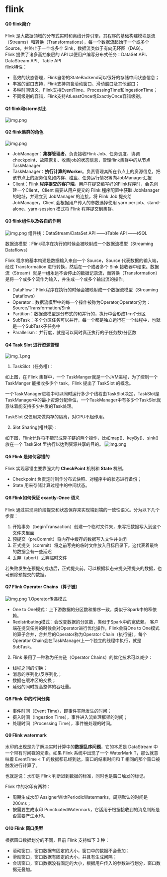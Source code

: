 # flink
#### Q0 flink简介
Flink 是大数据领域的分布式实时和离线计算引擎，其程序的基础构建模块是流（Streams）和转换（Transformations），每一个数据流起始于一个或多个 Source，并终止于一个或多个 Sink，数据流类似于有向无环图（DAG）。</br>
Flink 提供了诸多高抽象层的 API 以便用户编写分布式任务：DataSet API、DataStream API、Table API</br>
flink特性：
- 高效的状态管理，Flink自带的StateBackend可以很好的存储中间状态信息；
- 丰富的窗口支持，Flink支持包含滚动窗口、滑动窗口及其他窗口；
- 多种时间语义，Flink支持EventTime、ProcessingTime和IngestionTime；
- 不同级别的容错，Flink支持AtLeastOnce或ExactlyOnce容错级别。
#### Q1 flink和storm对比
![img.png](../img/flink/flink_vs_storm.png)
#### Q2 flink集群的角色
![img.png](../img/flink/flink_sub_unit.png)
- JobManager：**集群管理者**。负责接收Flink Job、任务调度、协调checkpoint、故障恢复、收集job的状态信息，管理flink集群中的从节点TaskManager
- TaskManager：**执行计算的Worker**。负责管理其所在节点上的资源信息，把该节点上的服务信息如内存、磁盘、任务运行情况等向JobManager汇报
- Client：Flink **程序提交的客户端**。用户在提交编写好的Flink程序时，会先创建一个Client，Client 需要从用户提交的 Flink 程序配置中获取 JobManager 的地址，并建立到 JobManager 的连接，将 Flink Job 提交给 JobManager。Client 会根据用户传入的参数选择使用 yarn per job、stand-alone、yarn-session 模式将 Flink 程序提交到集群。
#### Q3 flink组件以及各自的作用
![img.png](../img/flink/img.png)
组件栈：DataStream/DataSet API ——》Table API ——》SQL

数据流模型：Flink程序在执行的时候会被映射成一个数据流模型（Streaming Dataflows）

Flink 程序的基本构建是数据输入来自一个 Source，Source 代表数据的输入端，经过 Transformation 进行转换，然后在一个或者多个 Sink 接收器中结束。数据流（Stream）就是一组永远不会停止的数据记录流，而转换（Transformation）是将一个或多个流作为输入，并生成一个或多个输出流的操作。
- DataFlow：Flink程序在执行的时候会被映射成一个数据流模型（Streaming Dataflows）
- Operator：数据流模型中的每一个操作被称为Operator,Operator分为：Source/Transformation/Sink
- Partition：数据流模型是分布式的和并行的，执行中会形成1~n个分区
- SubTask：多个分区任务可以并行，每一个都是独立运行在一个线程中，也就是一个SubTask子任务中
- Parallelism：并行度，就是可以同时真正执行的子任务数/分区数
#### Q4 Task Slot 进行资源管理
![img_1.png](../img/flink/task_slot_1.png)
1. TaskSlot（任务槽）：

如上图，在 Flink 集群中，一个 TaskManger就是一个JVM进程，为了控制一个 TaskManger 能接收多少个 task，Flink 提出了 TaskSlot 的概念。

一个TaskManager进程中可以同时运行多少个线程由TaskSlot决定，TaskSlot是TaskManager中的最小资源分配单位，一个TaskManager中有多少个TaskSlot就意味着能支持多少并发的Task处理。

TaskSlot 仅仅用来做内存的隔离，对CPU不起作用。

2. Slot Sharing(槽共享)：

如下图，Flink允许将不能形成算子链的两个操作，比如map()、keyBy()、sink() 放在一个 TaskSlot 里执行以达到资源共享的目的。
![img.png](../img/flink/task_slot_2.png)
#### Q5 Flink 是如何容错的
Flink 实现容错主要靠强大的 **CheckPoint** 机制和 **State** 机制。
- Checkpoint 负责定时制作分布式快照、对程序中的状态进行备份；
- State 用来存储计算过程中的中间状态。
#### Q6 Flink如何保证 exactly-Once 语义
Flink 通过实现两阶段提交和状态保存来实现端到端的一致性语义。分为以下几个步骤：
1. 开始事务（beginTransaction）创建一个临时文件夹，来写把数据写入到这个文件夹里面
2. 预提交（preCommit）将内存中缓存的数据写入文件并关闭
3. 正式提交（commit）将之前写完的临时文件放入目标目录下。这代表着最终的数据会有一些延迟
4. 丢弃（abort）丢弃临时文件

若失败发生在预提交成功后，正式提交前。可以根据状态来提交预提交的数据，也可删除预提交的数据。

#### Q7 Flink Operator Chains（算子链）
![img.png](../img/flink/operator_chains.png)
1.Operator传递模式
- One to One模式：上下游数据的分区数和排序一致，类似于Spark中的窄依赖。
- Redistributing模式：会改变数据的分区数，类似于Spark中的宽依赖。
客户端在提交任务的时候会对Operator进行优化操作，Flink会将One to One模式的算子合并，合并后的Operator称为Operator Chain（执行链），每个Operator Chain会在TaskManager上一个独立的线程中执行，就是SubTask。
2. Flink 采用了一种称为任务链（Operator Chains）的优化技术可以减少：
- 线程之间的切换；
- 消息的序列化/反序列化；
- 数据在缓冲区的交换；
- 延迟的同时提高整体的吞吐量。
#### Q8  Flink 中的时间分类
- 事件时间（Event Time），即事件实际发生的时间；
- 摄入时间（Ingestion Time），事件进入流处理框架的时间；
- 处理时间（Processing Time），事件被处理的时间。
#### Q9  Flink watermark 
水印的出现是为了解决实时计算中的**数据乱序问题**，它的本质是 DataStream 中一个带有时间戳的元素。如果 Flink 系统中出现了一个 WaterMark T，那么就意味着 EventTime < T 的数据都已经到达，窗口的结束时间和 T 相同的那个窗口被触发进行计算了。

也就是说：水印是 Flink 判断迟到数据的标准，同时也是窗口触发的标记。

Flink 中的水印有两种：
- 周期生成水印 AssignerWithPeriodicWatermarks，周期默认的时间是 200ms；
- 按需要生成水印 PunctuatedWatermark，它适用于根据接收到的消息判断是否需要产生水印。
#### Q10  Flink 窗口类型
根据窗口数据划分的不同，目前 Flink 支持如下 3 种：
- 滚动窗口，窗口数据有固定的大小，窗口中的数据不会叠加；
- 滑动窗口，窗口数据有固定的大小，并且有生成间隔；
- 会话窗口，窗口数据没有固定的大小，根据用户传入的参数进行划分，窗口数据无叠加。


